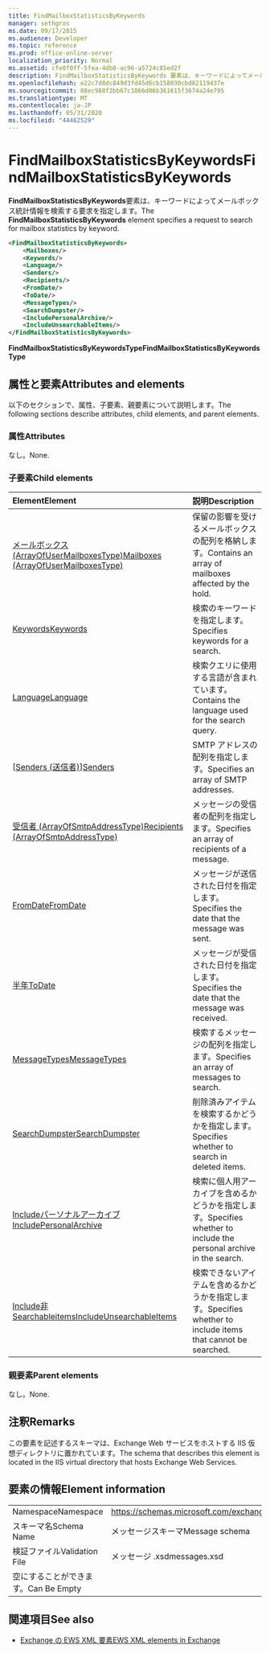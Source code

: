```yaml
---
title: FindMailboxStatisticsByKeywords
manager: sethgros
ms.date: 09/17/2015
ms.audience: Developer
ms.topic: reference
ms.prod: office-online-server
localization_priority: Normal
ms.assetid: cfe0f0ff-5fea-4db8-ac96-a5724c85ed2f
description: FindMailboxStatisticsByKeywords 要素は、キーワードによってメールボックス統計情報を検索する要求を指定します。
ms.openlocfilehash: e22c7d8dc849d3fd45d6cb158030cbd82119437e
ms.sourcegitcommit: 88ec988f2bb67c1866d06b361615f3674a24e795
ms.translationtype: MT
ms.contentlocale: ja-JP
ms.lasthandoff: 05/31/2020
ms.locfileid: "44462529"
---
```

# <a name="findmailboxstatisticsbykeywords"></a><span data-ttu-id="fca13-103">FindMailboxStatisticsByKeywords</span><span class="sxs-lookup"><span data-stu-id="fca13-103">FindMailboxStatisticsByKeywords</span></span>

<span data-ttu-id="fca13-104">**FindMailboxStatisticsByKeywords**要素は、キーワードによってメールボックス統計情報を検索する要求を指定します。</span><span class="sxs-lookup"><span data-stu-id="fca13-104">The **FindMailboxStatisticsByKeywords** element specifies a request to search for mailbox statistics by keyword.</span></span> 
  
```XML
<FindMailboxStatisticsByKeywords>
    <Mailboxes/>
    <Keywords/>
    <Language/>
    <Senders/>
    <Recipients/>
    <FromDate/>
    <ToDate/>
    <MessageTypes/>
    <SearchDumpster/>
    <IncludePersonalArchive/>
    <IncludeUnsearchableItems/>
</FindMailboxStatisticsByKeywords>
```

 <span data-ttu-id="fca13-105">**FindMailboxStatisticsByKeywordsType**</span><span class="sxs-lookup"><span data-stu-id="fca13-105">**FindMailboxStatisticsByKeywordsType**</span></span>
## <a name="attributes-and-elements"></a><span data-ttu-id="fca13-106">属性と要素</span><span class="sxs-lookup"><span data-stu-id="fca13-106">Attributes and elements</span></span>

<span data-ttu-id="fca13-107">以下のセクションで、属性、子要素、親要素について説明します。</span><span class="sxs-lookup"><span data-stu-id="fca13-107">The following sections describe attributes, child elements, and parent elements.</span></span>
  
### <a name="attributes"></a><span data-ttu-id="fca13-108">属性</span><span class="sxs-lookup"><span data-stu-id="fca13-108">Attributes</span></span>

<span data-ttu-id="fca13-109">なし。</span><span class="sxs-lookup"><span data-stu-id="fca13-109">None.</span></span>
  
### <a name="child-elements"></a><span data-ttu-id="fca13-110">子要素</span><span class="sxs-lookup"><span data-stu-id="fca13-110">Child elements</span></span>

|<span data-ttu-id="fca13-111">**Element**</span><span class="sxs-lookup"><span data-stu-id="fca13-111">**Element**</span></span>|<span data-ttu-id="fca13-112">**説明**</span><span class="sxs-lookup"><span data-stu-id="fca13-112">**Description**</span></span>|
|:-----|:-----|
|[<span data-ttu-id="fca13-113">メールボックス (ArrayOfUserMailboxesType)</span><span class="sxs-lookup"><span data-stu-id="fca13-113">Mailboxes (ArrayOfUserMailboxesType)</span></span>](mailboxes-arrayofusermailboxestype.md) <br/> |<span data-ttu-id="fca13-114">保留の影響を受けるメールボックスの配列を格納します。</span><span class="sxs-lookup"><span data-stu-id="fca13-114">Contains an array of mailboxes affected by the hold.</span></span>  <br/> |
|[<span data-ttu-id="fca13-115">Keywords</span><span class="sxs-lookup"><span data-stu-id="fca13-115">Keywords</span></span>](keywords-ex15websvcsotherref.md) <br/> |<span data-ttu-id="fca13-116">検索のキーワードを指定します。</span><span class="sxs-lookup"><span data-stu-id="fca13-116">Specifies keywords for a search.</span></span>  <br/> |
|[<span data-ttu-id="fca13-117">Language</span><span class="sxs-lookup"><span data-stu-id="fca13-117">Language</span></span>](language.md) <br/> |<span data-ttu-id="fca13-118">検索クエリに使用する言語が含まれています。</span><span class="sxs-lookup"><span data-stu-id="fca13-118">Contains the language used for the search query.</span></span>  <br/> |
|<span data-ttu-id="fca13-119">[[Senders (送信者)](senders.md)]</span><span class="sxs-lookup"><span data-stu-id="fca13-119">[Senders](senders.md)</span></span> <br/> |<span data-ttu-id="fca13-120">SMTP アドレスの配列を指定します。</span><span class="sxs-lookup"><span data-stu-id="fca13-120">Specifies an array of SMTP addresses.</span></span>  <br/> |
|[<span data-ttu-id="fca13-121">受信者 (ArrayOfSmtpAddressType)</span><span class="sxs-lookup"><span data-stu-id="fca13-121">Recipients (ArrayOfSmtpAddressType)</span></span>](recipients-arrayofsmtpaddresstype.md) <br/> |<span data-ttu-id="fca13-122">メッセージの受信者の配列を指定します。</span><span class="sxs-lookup"><span data-stu-id="fca13-122">Specifies an array of recipients of a message.</span></span>  <br/> |
|[<span data-ttu-id="fca13-123">FromDate</span><span class="sxs-lookup"><span data-stu-id="fca13-123">FromDate</span></span>](fromdate.md) <br/> |<span data-ttu-id="fca13-124">メッセージが送信された日付を指定します。</span><span class="sxs-lookup"><span data-stu-id="fca13-124">Specifies the date that the message was sent.</span></span>  <br/> |
|[<span data-ttu-id="fca13-125">半年</span><span class="sxs-lookup"><span data-stu-id="fca13-125">ToDate</span></span>](todate.md) <br/> |<span data-ttu-id="fca13-126">メッセージが受信された日付を指定します。</span><span class="sxs-lookup"><span data-stu-id="fca13-126">Specifies the date that the message was received.</span></span>  <br/> |
|[<span data-ttu-id="fca13-127">MessageTypes</span><span class="sxs-lookup"><span data-stu-id="fca13-127">MessageTypes</span></span>](messagetypes.md) <br/> |<span data-ttu-id="fca13-128">検索するメッセージの配列を指定します。</span><span class="sxs-lookup"><span data-stu-id="fca13-128">Specifies an array of messages to search.</span></span>  <br/> |
|[<span data-ttu-id="fca13-129">SearchDumpster</span><span class="sxs-lookup"><span data-stu-id="fca13-129">SearchDumpster</span></span>](searchdumpster.md) <br/> |<span data-ttu-id="fca13-130">削除済みアイテムを検索するかどうかを指定します。</span><span class="sxs-lookup"><span data-stu-id="fca13-130">Specifies whether to search in deleted items.</span></span>  <br/> |
|[<span data-ttu-id="fca13-131">Includeパーソナルアーカイブ</span><span class="sxs-lookup"><span data-stu-id="fca13-131">IncludePersonalArchive</span></span>](includepersonalarchive.md) <br/> |<span data-ttu-id="fca13-132">検索に個人用アーカイブを含めるかどうかを指定します。</span><span class="sxs-lookup"><span data-stu-id="fca13-132">Specifies whether to include the personal archive in the search.</span></span>  <br/> |
|[<span data-ttu-id="fca13-133">Include非 Searchableitems</span><span class="sxs-lookup"><span data-stu-id="fca13-133">IncludeUnsearchableItems</span></span>](includeunsearchableitems.md) <br/> |<span data-ttu-id="fca13-134">検索できないアイテムを含めるかどうかを指定します。</span><span class="sxs-lookup"><span data-stu-id="fca13-134">Specifies whether to include items that cannot be searched.</span></span>  <br/> |
   
### <a name="parent-elements"></a><span data-ttu-id="fca13-135">親要素</span><span class="sxs-lookup"><span data-stu-id="fca13-135">Parent elements</span></span>

<span data-ttu-id="fca13-136">なし。</span><span class="sxs-lookup"><span data-stu-id="fca13-136">None.</span></span>
  
## <a name="remarks"></a><span data-ttu-id="fca13-137">注釈</span><span class="sxs-lookup"><span data-stu-id="fca13-137">Remarks</span></span>

<span data-ttu-id="fca13-138">この要素を記述するスキーマは、Exchange Web サービスをホストする IIS 仮想ディレクトリに置かれています。</span><span class="sxs-lookup"><span data-stu-id="fca13-138">The schema that describes this element is located in the IIS virtual directory that hosts Exchange Web Services.</span></span>
  
## <a name="element-information"></a><span data-ttu-id="fca13-139">要素の情報</span><span class="sxs-lookup"><span data-stu-id="fca13-139">Element information</span></span>

|||
|:-----|:-----|
|<span data-ttu-id="fca13-140">Namespace</span><span class="sxs-lookup"><span data-stu-id="fca13-140">Namespace</span></span>  <br/> |https://schemas.microsoft.com/exchange/services/2006/messages  <br/> |
|<span data-ttu-id="fca13-141">スキーマ名</span><span class="sxs-lookup"><span data-stu-id="fca13-141">Schema Name</span></span>  <br/> |<span data-ttu-id="fca13-142">メッセージスキーマ</span><span class="sxs-lookup"><span data-stu-id="fca13-142">Message schema</span></span>  <br/> |
|<span data-ttu-id="fca13-143">検証ファイル</span><span class="sxs-lookup"><span data-stu-id="fca13-143">Validation File</span></span>  <br/> |<span data-ttu-id="fca13-144">メッセージ .xsd</span><span class="sxs-lookup"><span data-stu-id="fca13-144">messages.xsd</span></span>  <br/> |
|<span data-ttu-id="fca13-145">空にすることができます。</span><span class="sxs-lookup"><span data-stu-id="fca13-145">Can Be Empty</span></span>  <br/> ||
   
## <a name="see-also"></a><span data-ttu-id="fca13-146">関連項目</span><span class="sxs-lookup"><span data-stu-id="fca13-146">See also</span></span>



- [<span data-ttu-id="fca13-147">Exchange の EWS XML 要素</span><span class="sxs-lookup"><span data-stu-id="fca13-147">EWS XML elements in Exchange</span></span>](ews-xml-elements-in-exchange.md)

